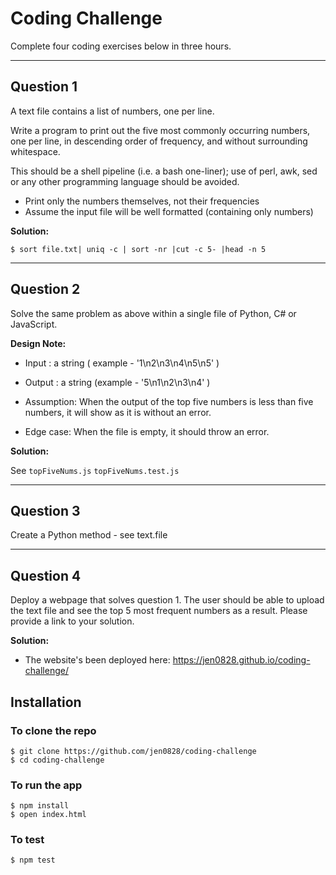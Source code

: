 # Coding Challenge

Complete four coding exercises below in three hours.

----------
Question 1 
---
A text file contains a list of numbers, one per line.

Write a program to print out the five most commonly occurring numbers, one per line, in descending order of frequency, and without surrounding whitespace.

This should be a shell pipeline (i.e. a bash one-liner); use of perl, awk, sed or any other programming language should be avoided.

 - Print only the numbers themselves, not their frequencies
 - Assume the input file will be well formatted (containing only numbers)

**Solution:**
 ```
$ sort file.txt| uniq -c | sort -nr |cut -c 5- |head -n 5 

```

----------
Question 2
---

Solve the same problem as above within a single file of Python, C# or JavaScript.

**Design Note:**

* Input : a string ( example - '1\n2\n3\n4\n5\n5' )
* Output : a string (example - '5\n1\n2\n3\n4' )

* Assumption: When the output of the top five numbers is less than five numbers, it will show as it is without an error.
* Edge case: When the file is empty, it should throw an error.

**Solution:**

See `topFiveNums.js` `topFiveNums.test.js` 

----------
Question 3 
---

Create a Python method - see text.file

----------
Question 4
---
Deploy a webpage that solves question 1. The user should be able to upload the text file and see the top 5 most frequent numbers as a result. Please provide a link to your solution.

**Solution:**
* The website's been deployed here: https://jen0828.github.io/coding-challenge/

## Installation
### To clone the repo
```shell
$ git clone https://github.com/jen0828/coding-challenge
$ cd coding-challenge
```

### To run the app
``` shell
$ npm install
$ open index.html
```

### To test 
```shell
$ npm test
```
